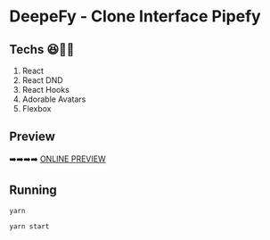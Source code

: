 # DeepeFy - Clone Interface Pipefy

## Techs 😆👩‍💻

1. React
2. React DND
3. React Hooks 
4. Adorable Avatars
5. Flexbox

## Preview

➡️➡️➡️➡️ [ONLINE PREVIEW](deepefy.surge.sh)

## Running

`yarn`

`yarn start`